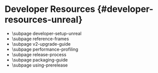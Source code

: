 # Developer Resources {#developer-resources-unreal}

- \subpage developer-setup-unreal
- \subpage reference-frames
- \subpage v2-upgrade-guide
- \subpage performance-profiling
- \subpage release-process
- \subpage packaging-guide
- \subpage using-prerelease
